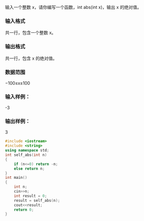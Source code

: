 输入一个整数 x，请你编写一个函数，int abs(int x)，输出 x 的绝对值。

### 输入格式
共一行，包含一个整数 x。

### 输出格式
共一行，包含 x 的绝对值。

### 数据范围
−100≤x≤100
### 输入样例：
-3
### 输出样例：
3

```c++
#include <iostream>
#include <string>
using namespace std;
int self_abs(int n)
{
    if (n<=0) return -n;
    else return n;
}
int main()
{
    int n;
    cin>>n;
    int result = 0;
    result = self_abs(n);
    cout<<result;
    return 0;
}
```
